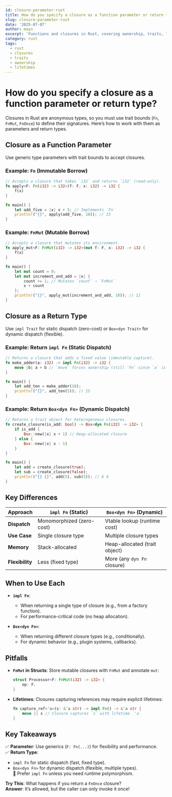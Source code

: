 ```yaml
---
id: closure-parameter-rust
title: How do you specify a closure as a function parameter or return type?
slug: closure-parameter-rust
date: '2025-07-07'
author: mayo
excerpt: 'Functions and closures in Rust, covering ownership, traits, lifetimes'
category: rust
tags:
  - rust
  - closures
  - traits
  - ownership
  - lifetimes
---
```


# How do you specify a closure as a function parameter or return type?

Closures in Rust are anonymous types, so you must use trait bounds (`Fn`, `FnMut`, `FnOnce`) to define their signatures. Here’s how to work with them as parameters and return types.

## Closure as a Function Parameter

Use generic type parameters with trait bounds to accept closures.

### Example: `Fn` (Immutable Borrow)

```rust
// Accepts a closure that takes `i32` and returns `i32` (read-only).
fn apply<F: Fn(i32) -> i32>(f: F, x: i32) -> i32 {
    f(x)
}

fn main() {
    let add_five = |x| x + 5; // Implements `Fn`
    println!("{}", apply(add_five, 10)); // 15
}
```

### Example: `FnMut` (Mutable Borrow)

```rust
// Accepts a closure that mutates its environment.
fn apply_mut<F: FnMut(i32) -> i32>(mut f: F, x: i32) -> i32 {
    f(x)
}

fn main() {
    let mut count = 0;
    let mut increment_and_add = |x| {
        count += 1; // Mutates `count` → `FnMut`
        x + count
    };
    println!("{}", apply_mut(increment_and_add, 10)); // 11
}
```

## Closure as a Return Type

Use `impl Trait` for static dispatch (zero-cost) or `Box<dyn Trait>` for dynamic dispatch (flexible).

### Example: Return `impl Fn` (Static Dispatch)

```rust
// Returns a closure that adds a fixed value (immutable capture).
fn make_adder(a: i32) -> impl Fn(i32) -> i32 {
    move |b| a + b // `move` forces ownership (still `Fn` since `a` is read-only)
}

fn main() {
    let add_ten = make_adder(10);
    println!("{}", add_ten(5)); // 15
}
```

### Example: Return `Box<dyn Fn>` (Dynamic Dispatch)

```rust
// Returns a trait object for heterogeneous closures.
fn create_closure(is_add: bool) -> Box<dyn Fn(i32) -> i32> {
    if is_add {
        Box::new(|x| x + 1) // Heap-allocated closure
    } else {
        Box::new(|x| x - 1)
    }
}

fn main() {
    let add = create_closure(true);
    let sub = create_closure(false);
    println!("{} {}", add(5), sub(5)); // 6 4
}
```

## Key Differences

| Approach            | `impl Fn` (Static)         | `Box<dyn Fn>` (Dynamic)    |
|---------------------|----------------------------|----------------------------|
| **Dispatch**        | Monomorphized (zero-cost)  | Vtable lookup (runtime cost) |
| **Use Case**        | Single closure type        | Multiple closure types     |
| **Memory**          | Stack-allocated            | Heap-allocated (trait object) |
| **Flexibility**     | Less (fixed type)          | More (any `dyn Fn` closure) |

## When to Use Each

- **`impl Fn`**:
  - When returning a single type of closure (e.g., from a factory function).
  - For performance-critical code (no heap allocation).

- **`Box<dyn Fn>`**:
  - When returning different closure types (e.g., conditionally).
  - For dynamic behavior (e.g., plugin systems, callbacks).

## Pitfalls

- **`FnMut` in Structs**: Store mutable closures with `FnMut` and annotate `mut`:
  ```rust
  struct Processor<F: FnMut(i32) -> i32> {
      op: F,
  }
  ```

- **Lifetimes**: Closures capturing references may require explicit lifetimes:
  ```rust
  fn capture_ref<'a>(s: &'a str) -> impl Fn() -> &'a str {
      move || s // Closure captures `s` with lifetime `'a`
  }
  ```

## Key Takeaways

✅ **Parameter**: Use generics (`F: Fn(...)`) for flexibility and performance.  
✅ **Return Type**:  
- `impl Fn` for static dispatch (fast, fixed type).  
- `Box<dyn Fn>` for dynamic dispatch (flexible, multiple types).  
🚀 Prefer `impl Fn` unless you need runtime polymorphism.

**Try This**: What happens if you return a `FnOnce` closure?  
**Answer**: It’s allowed, but the caller can only invoke it once!
